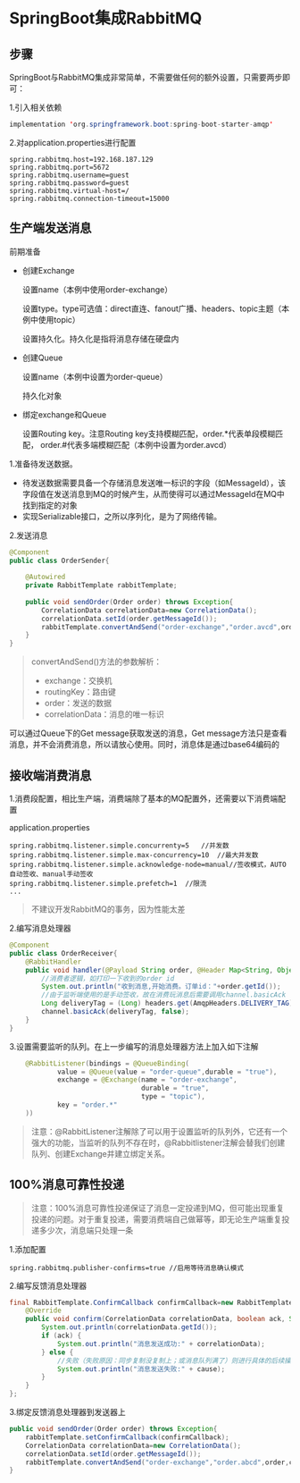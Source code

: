 # SpringBoot集成RabbitMQ

## 步骤

SpringBoot与RabbitMQ集成非常简单，不需要做任何的额外设置，只需要两步即可：

1.引入相关依赖

```java
implementation 'org.springframework.boot:spring-boot-starter-amqp'
```

2.对application.properties进行配置

```properties
spring.rabbitmq.host=192.168.187.129
spring.rabbitmq.port=5672
spring.rabbitmq.username=guest
spring.rabbitmq.password=guest
spring.rabbitmq.virtual-host=/
spring.rabbitmq.connection-timeout=15000
```

## 生产端发送消息

前期准备

- 创建Exchange

  设置name（本例中使用order-exchange）

  设置type。type可选值：direct直连、fanout广播、headers、topic主题（本例中使用topic）

  设置持久化。持久化是指将消息存储在硬盘内

- 创建Queue

  设置name（本例中设置为order-queue）

  持久化对象

- 绑定exchange和Queue

  设置Routing key。注意Routing key支持模糊匹配，order.*代表单段模糊匹配， order.#代表多端模糊匹配（本例中设置为order.avcd）



1.准备待发送数据。

- 待发送数据需要具备一个存储消息发送唯一标识的字段（如MessageId），该字段值在发送消息到MQ的时候产生，从而使得可以通过MessageId在MQ中找到指定的对象
- 实现Serializable接口，之所以序列化，是为了网络传输。



2.发送消息

```java
@Component
public class OrderSender{
    
    @Autowired
    private RabbitTemplate rabbitTemplate;
    
    public void sendOrder(Order order) throws Exception{
        CorrelationData correlationData=new CorrelationData();
        correlationData.setId(order.getMessageId());
        rabbitTemplate.convertAndSend("order-exchange","order.avcd",order,correlationData);
    }
}
```

> convertAndSend()方法的参数解析：
>
> - exchange：交换机
> - routingKey：路由键
> - order：发送的数据
> - correlationData：消息的唯一标识



可以通过Queue下的Get message获取发送的消息，Get message方法只是查看消息，并不会消费消息，所以请放心使用。同时，消息体是通过base64编码的



## 接收端消费消息

1.消费段配置，相比生产端，消费端除了基本的MQ配置外，还需要以下消费端配置

application.properties

```properties
spring.rabbitmq.listener.simple.concurrenty=5	//并发数
spring.rabbitmq.listener.simple.max-concurrency=10	//最大并发数
spring.rabbitmq.listener.simple.acknowledge-node=manual//签收模式，AUTO自动签收、manual手动签收
spring.rabbitmq.listener.simple.prefetch=1	//限流
...
```

> 不建议开发RabbitMQ的事务，因为性能太差



2.编写消息处理器

```java
@Component
public class OrderReceiver{
	@RabbitHandler
    public void handler(@Payload String order, @Header Map<String, Object> headers,Channel channel) throws IOException {
        //消费者逻辑，如打印一下收到的order id
        System.out.println("收到消息,开始消费。订单id："+order.getId());
        //由于监听端使用的是手动签收，故在消费玩消息后需要调用channel.basicAck（）方法通知MQ，消息已经被我消费了
        Long deliveryTag = (Long) headers.get(AmqpHeaders.DELIVERY_TAG);
        channel.basicAck(deliveryTag, false);
    }
}
```



3.设置需要监听的队列。在上一步编写的消息处理器方法上加入如下注解

```java
    @RabbitListener(bindings = @QueueBinding(
            value = @Queue(value = "order-queue",durable = "true"),
            exchange = @Exchange(name = "order-exchange",
                                 durable = "true",
                                 type = "topic"),
            key = "order.*"
    ))
```

> 注意：@RabbitListener注解除了可以用于设置监听的队列外，它还有一个强大的功能，当监听的队列不存在时，@Rabbitlistener注解会替我们创建队列、创建Exchange并建立绑定关系。



## 100%消息可靠性投递

> 注意：100%消息可靠性投递保证了消息一定投递到MQ，但可能出现重复投递的问题。对于重复投递，需要消费端自己做幂等，即无论生产端重复投递多少次，消息端只处理一条



1.添加配置

```properties
spring.rabbitmq.publisher-confirms=true //启用等待消息确认模式
```



2.编写反馈消息处理器

```java
final RabbitTemplate.ConfirmCallback confirmCallback=new RabbitTemplate.ConfirmCallback(){
    @Override
    public void confirm(CorrelationData correlationData, boolean ack, String cause) {
        System.out.println(correlationData.getId());
        if (ack) {
            System.out.println("消息发送成功:" + correlationData);
        } else {
            //失败（失败原因：同步复制没复制上；或消息队列满了）则进行具体的后续操作：重试或补偿等手段
            System.out.println("消息发送失败:" + cause);
        }
    }
};
```



3.绑定反馈消息处理器到发送器上

```java
public void sendOrder(Order order) throws Exception{
    rabbitTemplate.setConfirmCallback(confirmCallback);
    CorrelationData correlationData=new CorrelationData();
    correlationData.setId(order.getMessageId());
    rabbitTemplate.convertAndSend("order-exchange","order.abcd",order,correlationData);
}
```